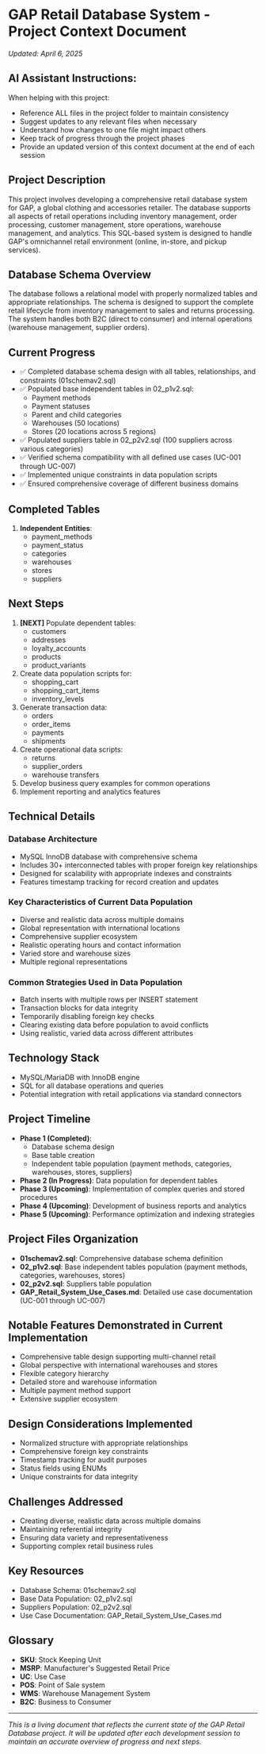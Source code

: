 # GAP Retail Database System - Project Context Document
*Updated: April 6, 2025*

## AI Assistant Instructions:
When helping with this project:
- Reference ALL files in the project folder to maintain consistency
- Suggest updates to any relevant files when necessary
- Understand how changes to one file might impact others
- Keep track of progress through the project phases
- Provide an updated version of this context document at the end of each session

## Project Description
This project involves developing a comprehensive retail database system for GAP, a global clothing and accessories retailer. The database supports all aspects of retail operations including inventory management, order processing, customer management, store operations, warehouse management, and analytics. This SQL-based system is designed to handle GAP's omnichannel retail environment (online, in-store, and pickup services).

## Database Schema Overview
The database follows a relational model with properly normalized tables and appropriate relationships. The schema is designed to support the complete retail lifecycle from inventory management to sales and returns processing. The system handles both B2C (direct to consumer) and internal operations (warehouse management, supplier orders).

## Current Progress
- ✅ Completed database schema design with all tables, relationships, and constraints (01schemav2.sql)
- ✅ Populated base independent tables in 02_p1v2.sql:
  * Payment methods
  * Payment statuses
  * Parent and child categories
  * Warehouses (50 locations)
  * Stores (20 locations across 5 regions)
- ✅ Populated suppliers table in 02_p2v2.sql (100 suppliers across various categories)
- ✅ Verified schema compatibility with all defined use cases (UC-001 through UC-007)
- ✅ Implemented unique constraints in data population scripts
- ✅ Ensured comprehensive coverage of different business domains

## Completed Tables
1. **Independent Entities**:
   - payment_methods
   - payment_status
   - categories
   - warehouses
   - stores
   - suppliers

## Next Steps
1. **[NEXT]** Populate dependent tables:
   - customers
   - addresses
   - loyalty_accounts
   - products
   - product_variants
2. Create data population scripts for:
   - shopping_cart
   - shopping_cart_items
   - inventory_levels
3. Generate transaction data:
   - orders
   - order_items
   - payments
   - shipments
4. Create operational data scripts:
   - returns
   - supplier_orders
   - warehouse transfers
5. Develop business query examples for common operations
6. Implement reporting and analytics features

## Technical Details

### Database Architecture
- MySQL InnoDB database with comprehensive schema
- Includes 30+ interconnected tables with proper foreign key relationships
- Designed for scalability with appropriate indexes and constraints
- Features timestamp tracking for record creation and updates

### Key Characteristics of Current Data Population
- Diverse and realistic data across multiple domains
- Global representation with international locations
- Comprehensive supplier ecosystem
- Realistic operating hours and contact information
- Varied store and warehouse sizes
- Multiple regional representations

### Common Strategies Used in Data Population
- Batch inserts with multiple rows per INSERT statement
- Transaction blocks for data integrity
- Temporarily disabling foreign key checks
- Clearing existing data before population to avoid conflicts
- Using realistic, varied data across different attributes

## Technology Stack
- MySQL/MariaDB with InnoDB engine
- SQL for all database operations and queries
- Potential integration with retail applications via standard connectors

## Project Timeline
- **Phase 1 (Completed)**: 
  * Database schema design 
  * Base table creation
  * Independent table population (payment methods, categories, warehouses, stores, suppliers)
- **Phase 2 (In Progress)**: Data population for dependent tables
- **Phase 3 (Upcoming)**: Implementation of complex queries and stored procedures
- **Phase 4 (Upcoming)**: Development of business reports and analytics
- **Phase 5 (Upcoming)**: Performance optimization and indexing strategies

## Project Files Organization
- **01schemav2.sql**: Comprehensive database schema definition
- **02_p1v2.sql**: Base independent tables population (payment methods, categories, warehouses, stores)
- **02_p2v2.sql**: Suppliers table population
- **GAP_Retail_System_Use_Cases.md**: Detailed use case documentation (UC-001 through UC-007)

## Notable Features Demonstrated in Current Implementation
- Comprehensive table design supporting multi-channel retail
- Global perspective with international warehouses and stores
- Flexible category hierarchy
- Detailed store and warehouse information
- Multiple payment method support
- Extensive supplier ecosystem

## Design Considerations Implemented
- Normalized structure with appropriate relationships
- Comprehensive foreign key constraints
- Timestamp tracking for audit purposes
- Status fields using ENUMs
- Unique constraints for data integrity

## Challenges Addressed
- Creating diverse, realistic data across multiple domains
- Maintaining referential integrity
- Ensuring data variety and representativeness
- Supporting complex retail business rules

## Key Resources
- Database Schema: 01schemav2.sql
- Base Data Population: 02_p1v2.sql
- Suppliers Population: 02_p2v2.sql
- Use Case Documentation: GAP_Retail_System_Use_Cases.md

## Glossary
- **SKU**: Stock Keeping Unit
- **MSRP**: Manufacturer's Suggested Retail Price
- **UC**: Use Case
- **POS**: Point of Sale system
- **WMS**: Warehouse Management System
- **B2C**: Business to Consumer

---

*This is a living document that reflects the current state of the GAP Retail Database project. It will be updated after each development session to maintain an accurate overview of progress and next steps.*